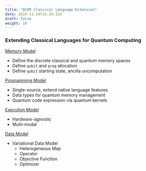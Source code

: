 ```yaml
---
title: "QCOR Classical Language Extension"
date: 2019-11-29T15:26:15Z
draft: false
weight: 10
---
```


### Extending Classical Languages for Quantum Computing

[Memory Model](memory.md)
- Define the discrete classical and quantum memory spaces
- Define `qubit` and `qreg` allocation
- Define `qubit` starting state, ancilla uncomputation 

[Programming Model](prog_model.md)
- Single-source, extend native language features
- Data types for quantum memory management
- Quantum code expression via quantum kernels

[Execution Model](exec_model.md)
- Hardware-agnostic
- Multi-modal

[Data Model](data_model.md)
- Variational Data Model
  - Heterogeneous Map
  - Operator
  - Objective Function
  - Optimizer